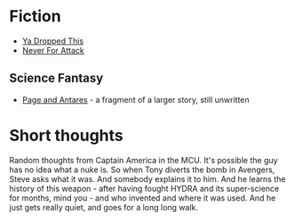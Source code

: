 <!-- TITLE: Fiction -->
<!-- SUBTITLE: A quick summary of Fiction -->

# Fiction
* [Ya Dropped This](fiction/ya-dropped-this)
* [Never For Attack](fiction/never-for-attack)

## Science Fantasy

* [Page and Antares](fiction/page-and-antares) - a fragment of a larger story, still unwritten

# Short thoughts
Random thoughts from Captain America in the MCU. It's possible the guy has no idea what a nuke is. So when Tony diverts the bomb in Avengers, Steve asks what it was. And somebody explains it to him. And he learns the history of this weapon - after having fought HYDRA and its super-science for months, mind you - and who invented and where it was used. And he just gets really quiet, and goes for a long long walk.